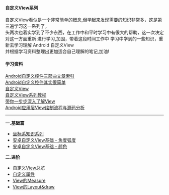 #### 自定义View系列
自定义View看似是一个非常简单的概念,但学起来发现需要的知识非常多，这是第三遍学习这一系列了，  
头两次也着实学到了不少东西，在工作中和平时学习中有很大的帮助，这一次决定对这一方面重新 
进行学习,加固，带着这段时间工作中 学习中学到的一些知识，重新去学习理解 Android 自定义View    
并根据学习资料整理出更加适合自己理解的笔记,加油!

#### 学习资料    
  
 [Android自定义控件三部曲文章索引](http://blog.csdn.net/harvic880925/article/details/50995268)  
 [Android自定义控件其实很简单](http://blog.csdn.net/column/details/androidcustomview.html)    
 [自定义View](https://github.com/GcsSloop/AndroidNote)     
 [ 自定义View系列教程](http://blog.csdn.net/lfdfhl/article/details/51324275)   
 [带你一步步深入了解View](http://blog.csdn.net/guolin_blog/article/details/12921889)         
 [ Android应用层View绘制流程与源码分析](http://blog.csdn.net/yanbober/article/details/46128379)     
 
-----------

__一.基础篇__   
*  [坐标系知识系列](https://github.com/bux-git/CustomView/tree/master/Coordinate)  
*  [安卓自定义View基础 - 角度弧度](https://github.com/GcsSloop/AndroidNote/blob/master/CustomView/Base/%5B02%5DAngleAndRadian.md)  
*  [安卓自定义View基础 - 颜色](https://github.com/GcsSloop/AndroidNote/blob/master/CustomView/Base/%5B03%5DColor.md)     

__二.进阶__    
* [自定义View总览 ](https://github.com/bux-git/CustomView/tree/master/CustomSummary)     
* [自定义属性](https://github.com/bux-git/CustomView/tree/master/CustomAttrs)            
* [View的Measure](https://github.com/bux-git/CustomView/tree/master/CustomMeasure)        
* [View的Layout&draw](https://github.com/bux-git/CustomView/tree/master/CustomLayout)  